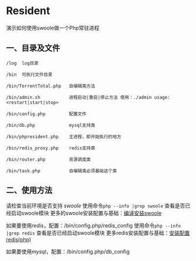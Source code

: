 # Resident
演示如何使用swoole做一个Php常驻进程

## 一、目录及文件

```
/log  log目录

/bin  可执行文件目录

/bin/TorrentTotal.php   自编辑类方法

/bin/admin.sh           进程启动|重启|停止方法 使用：./admin usage:<restart|start|stop>

/bin/config.php         配置文件

/bin/db.php             mysql支持类

/bin/phpresident.php    主进程，即开始执行的地方

/bin/redis_proxy.php    redis支持类

/bin/router.php         资源调度类

/bin/task.php           自编辑类必须基础这个类
```

## 二、使用方法

请检查当前环境是否支持 *swoole*
使用命令`php --info |grep swoole` 查看是否已经启动swoole模块
更多的swoole安装配置与基础：[编译安装swoole](http://zengbingo.com/p/268.html)

如果要使用*redis*，配置：/bin/config.php/redis_config
使用命令`php --info |grep redis` 查看是否已经启动swoole模块
更多redis安装配置与基础：[安装配置redis(php)](http://zengbingo.com/p/392.html)

如果要使用*mysql*，配置：/bin/config.php/db_config


